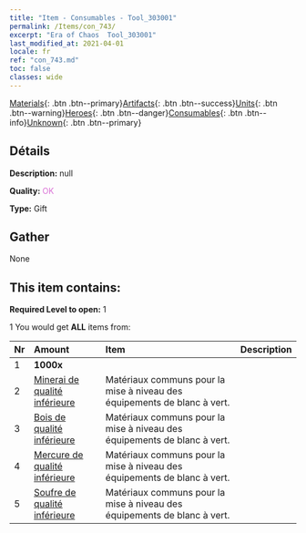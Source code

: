 ```yaml
---
title: "Item - Consumables - Tool_303001"
permalink: /Items/con_743/
excerpt: "Era of Chaos  Tool_303001"
last_modified_at: 2021-04-01
locale: fr
ref: "con_743.md"
toc: false
classes: wide
---
```

 [Materials](/fr/Items/){: .btn .btn--primary}[Artifacts](/fr/Items/Artifacts/){: .btn .btn--success}[Units](/fr/Items/Units/){: .btn .btn--warning}[Heroes](/fr/Items/Heroes/){: .btn .btn--danger}[Consumables](/fr/Items/Consumables/){: .btn .btn--info}[Unknown](/fr/Items/Unknown/){: .btn .btn--primary}

## Détails
 **Description:** null

 **Quality:** <span style="color: #DA70D6">OK</span>

 **Type:** Gift

## Gather

  None

## This item contains:

 **Required Level to open:** 1

 1 You would get **ALL** items  from:

  | Nr | Amount |     Item    | Description |
  |:---|:-------|:------------|:-----------:|
  | 1 |  **1000x** | <i class="fas fa-coins"/> |  | 
  | 2 | [Minerai de qualité inférieure](/fr/Items/mat_1/) | Matériaux communs pour la mise à niveau des équipements de blanc à vert. | 
  | 3 | [Bois de qualité inférieure](/fr/Items/mat_1/) | Matériaux communs pour la mise à niveau des équipements de blanc à vert. | 
  | 4 | [Mercure de qualité inférieure](/fr/Items/mat_2/) | Matériaux communs pour la mise à niveau des équipements de blanc à vert. | 
  | 5 | [Soufre de qualité inférieure](/fr/Items/mat_3/) | Matériaux communs pour la mise à niveau des équipements de blanc à vert. | 
